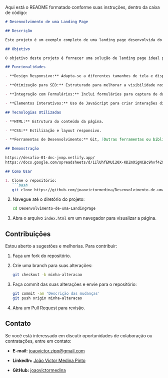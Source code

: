 Aqui está o README formatado conforme suas instruções, dentro da caixa de código:

```markdown
# Desenvolvimento de uma Landing Page

## Descrição

Este projeto é um exemplo completo de uma landing page desenvolvida do zero, demonstrando habilidades avançadas em design e desenvolvimento web. A landing page foi projetada para ser funcional, visualmente atraente e otimizada para conversões.

## Objetivo

O objetivo deste projeto é fornecer uma solução de landing page ideal para campanhas de marketing, geração de leads ou como parte de um portfólio de habilidades em desenvolvimento web. Ele destaca a aplicação de técnicas modernas de design e desenvolvimento front-end.

## Funcionalidades

- **Design Responsivo:** Adapta-se a diferentes tamanhos de tela e dispositivos.

- **Otimização para SEO:** Estruturado para melhorar a visibilidade nos motores de busca.

- **Integração com Formulários:** Inclui formulários para captura de dados de visitantes.

- **Elementos Interativos:** Uso de JavaScript para criar interações dinâmicas e melhorar a experiência do usuário.

## Tecnologias Utilizadas

- **HTML:** Estrutura do conteúdo da página.

- **CSS:** Estilização e layout responsivo.

- **Ferramentas de Desenvolvimento:** Git, [Outras ferramentas ou bibliotecas utilizadas].

## Demonstração

https://desafio-01-dnc-jvmp.netlify.app/
https://docs.google.com/spreadsheets/d/1IlUhfEMUi20X-KDZmOigNCBc9hvf4ZXtlhmzELFKxD4/edit

## Como Usar

1. Clone o repositório:
   ```bash
   git clone https://github.com/joaovictormedina/Desenvolvimento-de-uma-LandingPage.git
   ```

2. Navegue até o diretório do projeto:
   ```bash
   cd Desenvolvimento-de-uma-LandingPage
   ```

3. Abra o arquivo `index.html` em um navegador para visualizar a página.

## Contribuições

Estou aberto a sugestões e melhorias. Para contribuir:

1. Faça um fork do repositório.

2. Crie uma branch para suas alterações:
   ```bash
   git checkout -b minha-alteracao
   ```

3. Faça commit das suas alterações e envie para o repositório:
   ```bash
   git commit -am 'Descrição das mudanças'
   git push origin minha-alteracao
   ```

4. Abra um Pull Request para revisão.

## Contato

Se você está interessado em discutir oportunidades de colaboração ou contratações, entre em contato:

- **E-mail:** [joaovictor.zipp@gmail.com](mailto:joaovictor.zipp@gmail.com)

- **LinkedIn:** [João Victor Medina Pinto](https://www.linkedin.com/in/joaovictormedina)

- **GitHub:** [joaovictormedina](https://github.com/joaovictormedina)
```
